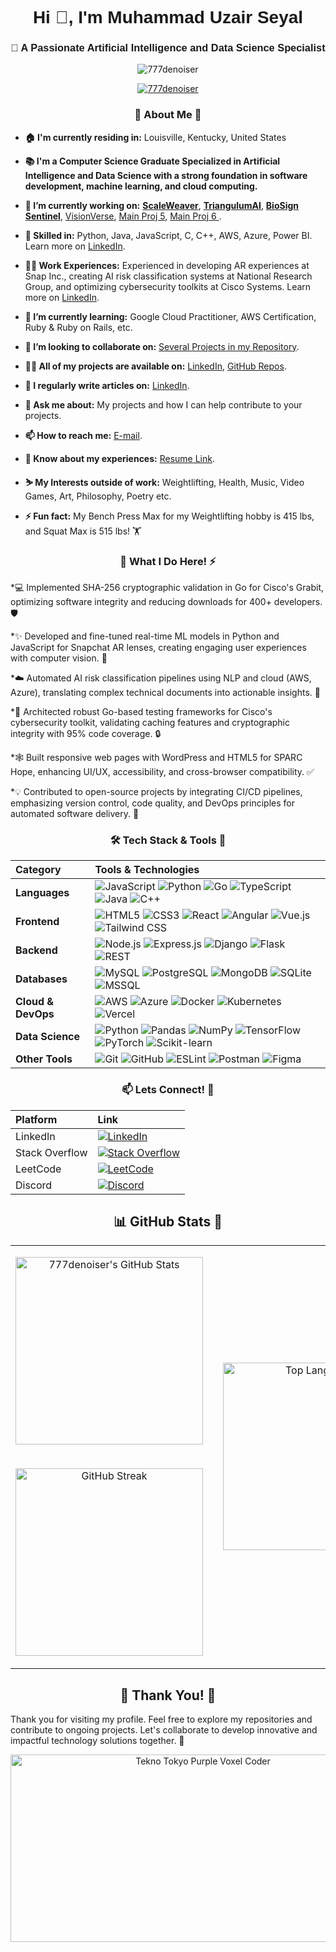 <div align="Center">
    <h1 align="center" style="font-family:'Orbitron', sans-serif; font-weight:bold;">Hi 🚀, I'm Muhammad Uzair Seyal</h1>
    <h3 align="center" style="font-family:'Orbitron', sans-serif; font-weight:bold;">💼 A Passionate Artificial Intelligence and Data Science Specialist</h3>
    <p align="center">
        <img src="https://komarev.com/ghpvc/?username=777denoiser&label=Profile%20Views&color=brightgreen&style=flat" alt="777denoiser" />
    </p>
    <p align="center">
        <a href="https://github.com/ryo-ma/github-profile-trophy">
            <img src="https://github-profile-trophy.vercel.app/?username=777denoiser&theme=radical" alt="777denoiser" />
        </a>
    </p>
</div>





<h3 align="Center">👤 About Me 📖</h3>

- **🏠 I'm currently residing in:** Louisville, Kentucky, United States  

- **📚 I'm a Computer Science Graduate Specialized in Artificial Intelligence and Data Science with a strong foundation in software development, machine learning, and cloud computing.**

- **🔭 I’m currently working on:** [**ScaleWeaver**](https://github.com/777Denoiser/ScaleWeaver-Adaptive-Multiscale-Network-of-Networks-Fabricator), [**TriangulumAI**](https://github.com/777Denoiser/TriangulumAI), [**BioSign Sentinel**](https://github.com/777Denoiser/BioSign-Sentinel), [VisionVerse](https://github.com/777Denoiser/VisionVerse-Neural-Net-Helio-Optics), [Main Proj 5](), [Main Proj 6 ]().

- **🤖 Skilled in:** Python, Java, JavaScript, C, C++, AWS, Azure, Power BI. Learn more on [LinkedIn](https://www.linkedin.com/in/muzairseyal).

- **🧑‍💼 Work Experiences:** Experienced in developing AR experiences at Snap Inc., creating AI risk classification systems at National Research Group, and optimizing cybersecurity toolkits at Cisco Systems. Learn more on [LinkedIn](https://www.linkedin.com/in/muzairseyal).

- **🌱 I’m currently learning:** Google Cloud Practitioner, AWS Certification, Ruby & Ruby on Rails, etc.

- **👯 I’m looking to collaborate on:** [Several Projects in my Repository](https://www.github.com/777Denoiser).

- **👨‍💻 All of my projects are available on:** [LinkedIn](https://www.linkedin.com/in/muzairseyal), [GitHub Repos](https://www.github.com/777Denoiser).

- **📝 I regularly write articles on:** [LinkedIn](https://www.linkedin.com/in/muzairseyal).

- **💬 Ask me about:** My projects and how I can help contribute to your projects.

- **📫 How to reach me:** [E-mail](uzair.seyal23@gmail.com).

- **📄 Know about my experiences:** [Resume Link](https://cardmaillouisville-my.sharepoint.com/:b:/g/personal/museya02_louisville_edu/EZwr5_AfhvNErNbjKWXavi0B-jd5jfo_1_Vk_h75Ck7qCA?e=UnwUrs).

- **⛷️ My Interests outside of work:** Weightlifting, Health, Music, Video Games, Art, Philosophy, Poetry etc.

- **⚡ Fun fact:** My Bench Press Max for my Weightlifting hobby is 415 lbs, and Squat Max is 515 lbs! 🏋




<h3 align="Center">🚀 What I Do Here! ⚡</h3>

*💻 Implemented SHA-256 cryptographic validation in Go for Cisco's Grabit, optimizing software integrity and reducing downloads for 400+ developers. 🛡️

*✨ Developed and fine-tuned real-time ML models in Python and JavaScript for Snapchat AR lenses, creating engaging user experiences with computer vision. 👻

*☁️ Automated AI risk classification pipelines using NLP and cloud (AWS, Azure), translating complex technical documents into actionable insights. 🔬

*🧪 Architected robust Go-based testing frameworks for Cisco's cybersecurity toolkit, validating caching features and cryptographic integrity with 95% code coverage. 🔒

*🕸️ Built responsive web pages with WordPress and HTML5 for SPARC Hope, enhancing UI/UX, accessibility, and cross-browser compatibility. ✅

*💡 Contributed to open-source projects by integrating CI/CD pipelines, emphasizing version control, code quality, and DevOps principles for automated software delivery. 🚀


<h3 align="Center">🛠️ Tech Stack & Tools 🧰</h3>

| Category          | Tools & Technologies                                                                                                                                                                                                                                      |
| :---------------- | :---------------------------------------------------------------------------------------------------------------------------------------------------------------------------------------------------------------------------------------------------------- |
| **Languages**     | ![JavaScript](https://img.shields.io/badge/JavaScript-F7DF1E?style=for-the-badge&logo=javascript&logoColor=black) ![Python](https://img.shields.io/badge/Python-3776AB?style=for-the-badge&logo=python&logoColor=white) ![Go](https://img.shields.io/badge/Go-00ADD8?style=for-the-badge&logo=go&logoColor=white) ![TypeScript](https://img.shields.io/badge/TypeScript-007ACC?style=for-the-badge&logo=typescript&logoColor=white) ![Java](https://img.shields.io/badge/Java-ED8B00?style=for-the-badge&logo=java&logoColor=white) ![C++](https://img.shields.io/badge/C%2B%2B-00599C?style=for-the-badge&logo=c%2B%2B&logoColor=white)  |
| **Frontend**      | ![HTML5](https://img.shields.io/badge/HTML5-E34F26?style=for-the-badge&logo=html5&logoColor=white) ![CSS3](https://img.shields.io/badge/CSS3-1572B6?style=for-the-badge&logo=css3&logoColor=white) ![React](https://img.shields.io/badge/React-61DAFB?style=for-the-badge&logo=react&logoColor=black) ![Angular](https://img.shields.io/badge/Angular-DD0031?style=for-the-badge&logo=angular&logoColor=white) ![Vue.js](https://img.shields.io/badge/Vue.js-42B883?style=for-the-badge&logo=vue.js&logoColor=white) ![Tailwind CSS](https://img.shields.io/badge/Tailwind_CSS-38B2AC?style=for-the-badge&logo=tailwind-css&logoColor=white)                                                                                                                                                                                    |
| **Backend**       | ![Node.js](https://img.shields.io/badge/Node.js-339933?style=for-the-badge&logo=nodedotjs&logoColor=white) ![Express.js](https://img.shields.io/badge/Express.js-000000?style=for-the-badge&logo=express&logoColor=white) ![Django](https://img.shields.io/badge/Django-092E20?style=for-the-badge&logo=django&logoColor=white) ![Flask](https://img.shields.io/badge/Flask-000000?style=for-the-badge&logo=flask&logoColor=white) ![REST](https://img.shields.io/badge/REST-000000?style=for-the-badge&logo=rest&logoColor=white)                                                                                                                                                         |
| **Databases**     | ![MySQL](https://img.shields.io/badge/MySQL-4479A1?style=for-the-badge&logo=mysql&logoColor=white) ![PostgreSQL](https://img.shields.io/badge/PostgreSQL-316192?style=for-the-badge&logo=postgresql&logoColor=white) ![MongoDB](https://img.shields.io/badge/MongoDB-47A248?style=for-the-badge&logo=mongodb&logoColor=white) ![SQLite](https://img.shields.io/badge/SQLite-003B57?style=for-the-badge&logo=sqlite&logoColor=white) ![MSSQL](https://img.shields.io/badge/Microsoft%20SQL%20Server-CC2927?style=for-the-badge&logo=microsoft%20sql%20server)                                                                                                                                             |
| **Cloud & DevOps**| ![AWS](https://img.shields.io/badge/AWS-232F3E?style=for-the-badge&logo=amazon-aws&logoColor=white) ![Azure](https://img.shields.io/badge/Azure-0078D4?style=for-the-badge&logo=microsoft-azure&logoColor=white) ![Docker](https://img.shields.io/badge/Docker-2496ED?style=for-the-badge&logo=docker&logoColor=white) ![Kubernetes](https://img.shields.io/badge/Kubernetes-326CE5?style=for-the-badge&logo=kubernetes&logoColor=white) ![Vercel](https://img.shields.io/badge/Vercel-000000?style=for-the-badge&logo=vercel&logoColor=white)                                                                                                                                                                 |
| **Data Science**  | ![Python](https://img.shields.io/badge/Python-3776AB?style=for-the-badge&logo=python&logoColor=white) ![Pandas](https://img.shields.io/badge/Pandas-150458?style=for-the-badge&logo=pandas&logoColor=white) ![NumPy](https://img.shields.io/badge/Numpy-013243?style=for-the-badge&logo=numpy&logoColor=white) ![TensorFlow](https://img.shields.io/badge/TensorFlow-FF6F00?style=for-the-badge&logo=tensorflow&logoColor=white) ![PyTorch](https://img.shields.io/badge/PyTorch-EE4C2C?style=for-the-badge&logo=pytorch&logoColor=white) ![Scikit-learn](https://img.shields.io/badge/Scikit_Learn-F7931E?style=for-the-badge&logo=scikit-learn&logoColor=white)                                                                                    |
| **Other Tools**   | ![Git](https://img.shields.io/badge/Git-F05032?style=for-the-badge&logo=git&logoColor=white) ![GitHub](https://img.shields.io/badge/GitHub-181717?style=for-the-badge&logo=github&logoColor=white) ![ESLint](https://img.shields.io/badge/ESLint-4A154B?style=for-the-badge&logo=eslint&logoColor=white) ![Postman](https://img.shields.io/badge/Postman-FF6C37?style=for-the-badge&logo=postman&logoColor=white) ![Figma](https://img.shields.io/badge/Figma-F24E1E?style=for-the-badge&logo=figma&logoColor=white)                                                                                                                                                                        |




<h3 align="Center">📫 Lets Connect! 🤝</h3>

| Platform      | Link                                                                    |
| :------------ | :---------------------------------------------------------------------- |
| LinkedIn      | [![LinkedIn](https://img.shields.io/badge/LinkedIn-0077B5?style=for-the-badge&logo=linkedin&logoColor=white)](https://linkedin.com/in/muzairseyal) |
| Stack Overflow| [![Stack Overflow](https://img.shields.io/badge/Stack_Overflow-F58025?style=for-the-badge&logo=stack-overflow&logoColor=white)](https://stackoverflow.com/users/stackoverflow) |
| LeetCode      | [![LeetCode](https://img.shields.io/badge/LeetCode-FFA116?style=for-the-badge&logo=leetcode&logoColor=black)](https://www.leetcode.com/leetcode)       |
| Discord       | [![Discord](https://img.shields.io/badge/Discord-5865F2?style=for-the-badge&logo=discord&logoColor=white)](https://discord.com/users/1089820968962228234)           |




<div align="center">
    <h2 align="center">📊 GitHub Stats 🧮</h2>
    <table>
        <tr>
            <td>
                <p align="center">
                    <img src="https://github-readme-stats.vercel.app/api?username=777denoiser&show_icons=true&theme=radical&hide=stars&count_private=true&line_height=24" width="300" alt="777denoiser's GitHub Stats" />
                </p>
            </td>
            <td><td rowspan="2">
                <p align="center">
                    <img src="https://github-readme-stats.vercel.app/api/top-langs/?username=777denoiser&layout=compact&theme=radical&langs_count=6" width="300" alt="Top Languages" />
                </p>
            </td>
        </tr>
        <tr>
            <td>
                <p align="center">
                    <img src="https://github-readme-streak-stats.herokuapp.com/?user=777denoiser&theme=radical" width="300" alt="GitHub Streak" />
                </p>
            </td>
        </tr>
    </table>
</div>

<h2 align="Center">🎉 Thank You! 🎉</h2>

Thank you for visiting my profile. Feel free to explore my repositories and contribute to ongoing projects. Let's collaborate to develop innovative and impactful technology solutions together. 🌟

<div align="center">
    <img src="https://i.imgur.com/UA3gH0Q.png?" alt="Tekno Tokyo Purple Voxel Coder" height="300", width="600" />
</div>
